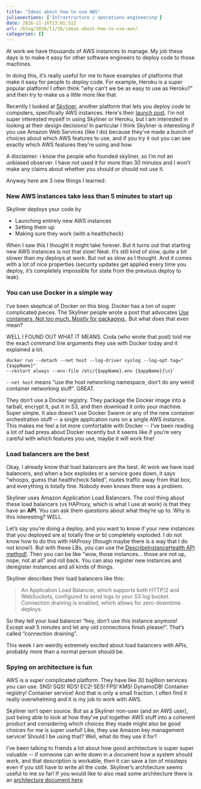```yaml
---
title: "Ideas about how to use AWS"
juliasections: ['Infrastructure / operations engineering']
date: 2016-11-16T23:01:51Z
url: /blog/2016/11/16/ideas-about-how-to-use-aws/
categories: []
---
```


At work we have thousands of AWS instances to manage. My job these days is to
make it easy for other software engineers to deploy code to those machines.

In doing this, it’s really useful for me to have examples of platforms that
make it easy for people to deploy code. For example, Heroku is a super popular
platform! I often think "why can’t we be as easy to use as Heroku?" and then
try to make us a little more like that.

Recently I looked at [Skyliner](https://www.skyliner.io/), another platform
that lets you deploy code to computers, specifically AWS instances. Here's their [launch post](https://blog.skyliner.io/welcome-to-skyliner-aws-is-easy-now-35c1c9bc86e7#.a7ghqrozm).
I’m not super interested myself in using Skyliner or Heroku, but I am interested in looking at their design decisions! In particular I think Skyliner is
interesting if you use Amazon Web Services (like I do) because they’ve made a
bunch of choices about which AWS features to use, and if you try it out you can
see exactly which AWS features they’re using and how.

A disclaimer: i know the people who founded skyliner, so I’m not an unbiased
observer. I have not used it for more than 30 minutes and I won’t make any
claims about whether you should or should not use it.

Anyway here are 3 new things I learned:

### New AWS instances take less than 5 minutes to start up

Skyliner deploys your code by 

* Launching entirely new AWS instances
* Setting them up
* Making sure they work (with a healthcheck)

When I saw this I thought it might take forever. But it turns out that starting
new AWS instances is not that slow! Neat. It’s still kind of slow, quite a bit
slower than my deploys at work. But not as slow as I thought. And it comes with
a lot of nice properties (security updates get applied every time you deploy,
it’s completely impossible for state from the previous deploy to leak).

### You can use Docker in a simple way

I’ve been skeptical of Docker on this blog. Docker has a ton of super
complicated pieces. The Skyliner people wrote a post that advocates [Use containers. Not too much. Mostly for packaging.](https://blog.skyliner.io/the-happy-genius-of-my-household-2f76efba535a#.fzgavtp32).
But what does that even mean?

WELL I FOUND OUT WHAT IT MEANS. Coda (who wrote that post) told me the exact
command line arguments they use with Docker today and it explained a lot.

```
docker run --detach --net host --log-driver syslog --log-opt tag="{$appName}"
--restart always --env-file /etc/{$appName}.env {$appName}{\n}`
```

`--net host` means “use the host networking namespace, don’t do any weird container networking stuff”. GREAT. 

They don’t use a Docker registry. They package the Docker image into a tarball,
encrypt it, put it in S3, and then download it onto your machine. Super simple.
It also doesn’t use Docker Swarm or any of the new container orchestration
stuff -- a single application runs on a single AWS instance. This makes me feel
a lot more comfortable with Docker -- I’ve been reading a lot of bad press
about Docker recently but it seems like if you’re very careful with which
features you use, maybe it will work fine!

### Load balancers are the best

Okay, I already know that load balancers are the best. At work we have load
balancers, and when a box explodes or a service goes down, it says “whoops,
guess that healthcheck failed”, routes traffic away from that box, and
everything is totally fine. Nobody even knows there was a problem.

Skyliner uses Amazon Application Load Balancers. The cool thing about these
load balancers (vs HAProxy, which is what I use at work) is that they have an
**API**. You can ask them questions about what they’re up to. Why is this
interesting? WELL.

Let’s say you’re doing a deploy, and you want to know if your new instances
that you deployed are a) totally fine or b) completely exploded. I do not know
how to do this with HAProxy (though maybe there is a way that I do not know!). But with these LBs, you can use the
[DescribeInstanceHealth API method!](http://docs.aws.amazon.com/elasticloadbalancing/2012-06-01/APIReference/API_DescribeInstanceHealth.html).
Then you can be like “wow, those instances... those are not up, nope, not at all”
and roll back. You can also register new instances and deregister instances and
all kinds of things.

Skyliner describes their load balancers like this:

> An Application Load Balancer, which supports both HTTP/2 and WebSockets, configured to send logs to your S3 log bucket. Connection draining is enabled, which allows for zero-downtime deploys.

So they tell your load balancer “hey, don’t use this instance anymore! Except wait 5 minutes and let any old connections finish please!”. That’s called “connection draining”. 

This week I am weirdly extremely excited about load balancers with APIs,
probably more than a normal person should be.

### Spying on architecture is fun

AWS is a super complicated platform. They have like 30 bajillion services you
can use. SNS! SQS! RDS! EC2! SES! FPS! KMS! DynamoDB! Container registry!
Container service! And that is only a small fraction. I often find it really
overwhelming and it is my job to work with AWS.

Skyliner isn’t open source. But as a Skyliner non-user (and an AWS user), just
being able to look at how they’ve put together AWS stuff into a coherent
product and considering which choices they made might also be good choices for
me is super useful! Like, they use Amazon key management service! Should I be
using that? Well, what do they use it for?


I’ve been talking to friends a lot about how good architecture is super super
valuable -- if someone can write down in a document how a system should work,
and that description is workable, then it can save a ton of missteps even if
you still have to write all the code. Skyliner’s architecture seems useful
to me so far! If you would like to also read some architecture there is an
[architecture document here](https://www.skyliner.io/help/architecture).

